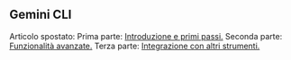 ## Gemini CLI

Articolo spostato:
Prima parte:
[Introduzione e primi passi.](gemini-cli/gemini-cli-1.md)
Seconda parte:
[Funzionalità avanzate.](gemini-cli/gemini-cli-2.md)
Terza parte:
[Integrazione con altri strumenti.](gemini-cli/gemini-cli-3.md)